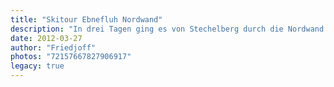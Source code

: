 ```yaml
---
title: "Skitour Ebnefluh Nordwand"
description: "In drei Tagen ging es von Stechelberg durch die Nordwand der Ebnefluh und um das Lauterbrunner Breithorn durch die Wetterlücke zurück."
date: 2012-03-27
author: "Friedjoff"
photos: "72157667827906917"
legacy: true
---
```

